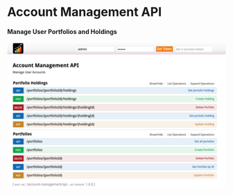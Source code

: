 # Account Management API #

#### Manage User Portfolios and Holdings ####

![Swagger Docs](swagger.png)

